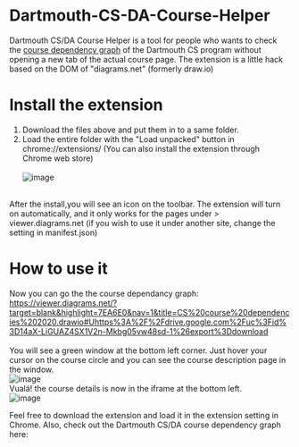 # Dartmouth-CS-DA-Course-Helper
Dartmouth CS/DA Course Helper is a tool for people who wants to check the [course dependency graph](https://web.cs.dartmouth.edu/undergraduate/undergraduate-courses#course-dag) of the Dartmouth CS program without opening a new tab of the actual course page. The extension is a little hack based on the DOM of "diagrams.net" (formerly draw.io)
<br/>
# Install the extension
1. Download the files above and put them in to a same folder. 
2. Load the entire folder with the "Load unpacked" button in chrome://extensions/  (You can also install the extension through Chrome web store) <br/> <br/>
![image](https://user-images.githubusercontent.com/9410877/102101756-ff40fc00-3e65-11eb-99b8-5585d5bb44bc.png)
<br/>
After the install,you will see an icon on the toolbar. The extension will turn on automatically, and it only works for the pages under > viewer.diagrams.net (if you wish to use it under another site, change the setting in manifest.json)
<br/>

# How to use it
Now you can go the the course dependancy graph: <br/>
https://viewer.diagrams.net/?target=blank&highlight=7EA6E0&nav=1&title=CS%20course%20dependencies%202020.drawio#Uhttps%3A%2F%2Fdrive.google.com%2Fuc%3Fid%3D14aX-LiGUAZ4SX1V2n-Mkbg05vw48sd-1%26export%3Ddownload
<br/><br/>
You will see a green window at the bottom left corner. Just hover your cursor on the course circle and you can see the course description page in the window. <br/>
![image](https://user-images.githubusercontent.com/9410877/102100638-a45ad500-3e64-11eb-993e-74b2b4a65122.png)
<br/>
Vualá! the course details is now in the iframe at the bottom left.
<br/>
![image](https://user-images.githubusercontent.com/9410877/102100717-b89ed200-3e64-11eb-9192-f4fe8e67a4c4.png)
<br/>

Feel free to download the extension and load it in the extension setting in Chrome. Also, check out the Dartmouth CS/DA course dependency graph here: 
